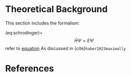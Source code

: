 # Theoretical Background

This section includes the formalism:

(eq:schrodinger)=
$$
\hat{H} \Psi = E \Psi
$$
refer to [equation](eq:schroedinger})
As discussed in {cite}`haber2023maximally`

# References

```{bibliography}

